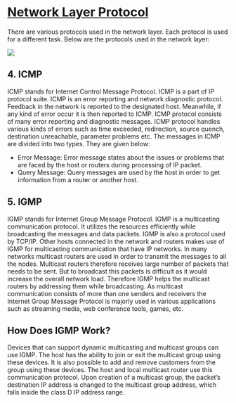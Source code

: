# **[Network Layer Protocol](https://www.geeksforgeeks.org/network-layer-protocols/)**

There are various protocols used in the network layer. Each protocol is used for a different task. Below are the protocols used in the network layer:

![](https://media.geeksforgeeks.org/wp-content/uploads/20230906205101/IMG-20230906-WA0005.jpg)

## 4. ICMP

ICMP stands for Internet Control Message Protocol. ICMP is a part of IP protocol suite. ICMP is an error reporting and network diagnostic protocol. Feedback in the network is reported to the designated host. Meanwhile, if any kind of error occur it is then reported to ICMP. ICMP protocol consists of many error reporting and diagnostic messages. ICMP protocol handles various kinds of errors such as time exceeded, redirection, source quench, destination unreachable, parameter problems etc. The messages in ICMP are divided into two types. They are given below:

- Error Message: Error message states about the issues or problems that are faced by the host or routers during processing of IP packet.
- Query Message: Query messages are used by the host in order to get information from a router or another host.

## 5. IGMP

IGMP stands for Internet Group Message Protocol. IGMP is a multicasting communication protocol. It utilizes the resources efficiently while broadcasting the messages and data packets. IGMP is also a protocol used by TCP/IP. Other hosts connected in the network and routers makes use of IGMP for multicasting communication that have IP networks. In many networks multicast routers are used in order to transmit the messages to all the nodes. Multicast routers therefore receives large number of packets that needs to be sent. But to broadcast this packets is difficult as it would increase the overall network load. Therefore IGMP helps the multicast routers by addressing them while broadcasting. As multicast communication consists of more than one senders and receivers the Internet Group Message Protocol is majorly used in various applications such as streaming media, web conference tools, games, etc.

## How Does IGMP Work?

Devices that can support dynamic multicasting and multicast groups can use IGMP.
The host has the ability to join or exit the multicast group using these devices. It is also possible to add and remove customers from the group using these devices.
The host and local multicast router use this communication protocol. Upon creation of a multicast group, the packet’s destination IP address is changed to the multicast group address, which falls inside the class D IP address range.
